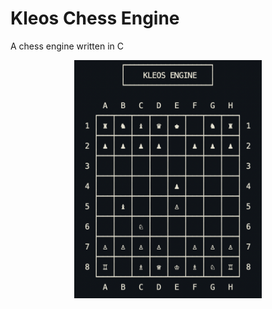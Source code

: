 # Kleos Chess Engine

A chess engine written in C

<p align="center">
    <img src="./doc/img/board.png" width=300>
</p>
